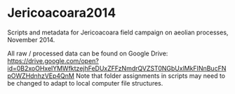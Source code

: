 # Jericoacoara2014
Scripts and metadata for Jericoacoara field campaign on aeolian processes, November 2014.

All raw / processed data can be found on Google Drive:
https://drive.google.com/open?id=0B2xoOHxelYMWfktzejhFeDUxZFFzNmdrQVZST0NGbUxlMkFINnBucFNpOWZHdnhzVEp4QnM
Note that folder assignments in scripts may need to be changed to adapt to local computer file structures.
